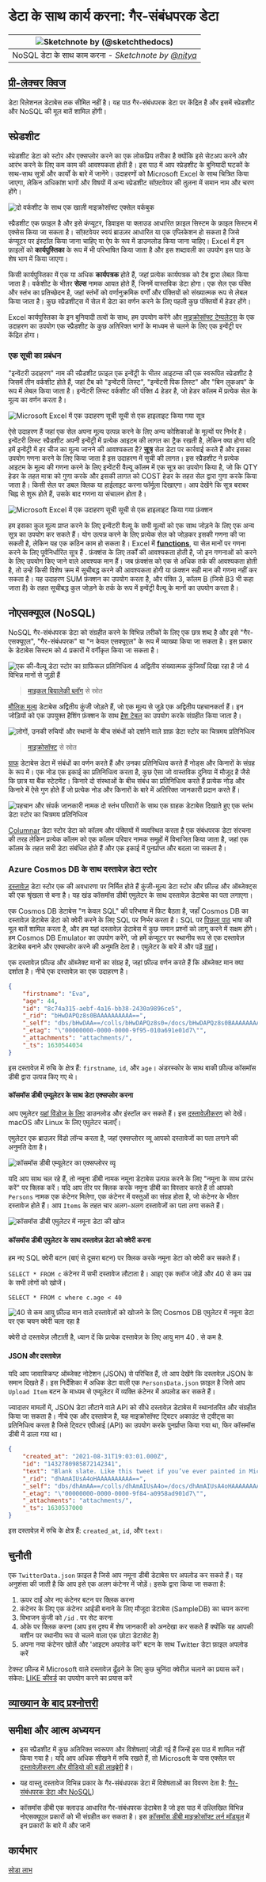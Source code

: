 # डेटा के साथ कार्य करना: गैर-संबंधपरक डेटा

|![ Sketchnote by [(@sketchthedocs)](https://sketchthedocs.dev) ](../../../sketchnotes/06-NoSQL.png)|
|:---:|
|NoSQL डेटा के साथ काम करना - _Sketchnote by [@nitya](https://twitter.com/nitya)_ |

## [प्री-लेक्चर क्विज](https://purple-hill-04aebfb03.1.azurestaticapps.net/quiz/10)

डेटा रिलेशनल डेटाबेस तक सीमित नहीं है। यह पाठ गैर-संबंधपरक डेटा पर केंद्रित है और इसमें स्प्रेडशीट और NoSQL की मूल बातें शामिल होंगी।

## स्प्रेडशीट

स्प्रेडशीट डेटा को स्टोर और एक्सप्लोर करने का एक लोकप्रिय तरीका है क्योंकि इसे सेटअप करने और आरंभ करने के लिए कम काम की आवश्यकता होती है। इस पाठ में आप स्प्रेडशीट के बुनियादी घटकों के साथ-साथ सूत्रों और कार्यों के बारे में जानेंगे। उदाहरणों को Microsoft Excel के साथ चित्रित किया जाएगा, लेकिन अधिकांश भागों और विषयों में अन्य स्प्रेडशीट सॉफ़्टवेयर की तुलना में समान नाम और चरण होंगे।

![दो वर्कशीट के साथ एक खाली माइक्रोसॉफ्ट एक्सेल वर्कबुक](../images/parts-of-spreadsheet.png)

स्प्रैडशीट एक फ़ाइल है और इसे कंप्यूटर, डिवाइस या क्लाउड आधारित फ़ाइल सिस्टम के फ़ाइल सिस्टम में एक्सेस किया जा सकता है। सॉफ़्टवेयर स्वयं ब्राउज़र आधारित या एक एप्लिकेशन हो सकता है जिसे कंप्यूटर पर इंस्टॉल किया जाना चाहिए या ऐप के रूप में डाउनलोड किया जाना चाहिए। Excel में इन फ़ाइलों को **कार्यपुस्तिका** के रूप में भी परिभाषित किया जाता है और इस शब्दावली का उपयोग इस पाठ के शेष भाग में किया जाएगा।

किसी कार्यपुस्तिका में एक या अधिक **कार्यपत्रक** होते हैं, जहां प्रत्येक कार्यपत्रक को टैब द्वारा लेबल किया जाता है। वर्कशीट के भीतर **सेल्स** नामक आयत होते हैं, जिनमें वास्तविक डेटा होगा। एक सेल एक पंक्ति और स्तंभ का प्रतिच्छेदन है, जहां स्तंभों को वर्णानुक्रमिक वर्णों और पंक्तियों को संख्यात्मक रूप से लेबल किया जाता है। कुछ स्प्रैडशीट्स में सेल में डेटा का वर्णन करने के लिए पहली कुछ पंक्तियों में हेडर होंगे।

Excel कार्यपुस्तिका के इन बुनियादी तत्वों के साथ, हम उपयोग करेंगे और [माइक्रोसॉफ्ट टेम्पलेट्स](https://templates.office.com/) के एक उदाहरण का उपयोग एक स्प्रैडशीट के कुछ अतिरिक्त भागों के माध्यम से चलने के लिए एक इन्वेंट्री पर केंद्रित होगा।

### एक सूची का प्रबंधन

"इन्वेंटरी उदाहरण" नाम की स्प्रैडशीट फ़ाइल एक इन्वेंट्री के भीतर आइटम्स की एक स्वरूपित स्प्रेडशीट है जिसमें तीन वर्कशीट होते हैं, जहां टैब को "इन्वेंटरी लिस्ट", "इन्वेंटरी पिक लिस्ट" और "बिन लुकअप" के रूप में लेबल किया जाता है। इन्वेंटरी लिस्ट वर्कशीट की पंक्ति 4 हेडर है, जो हेडर कॉलम में प्रत्येक सेल के मूल्य का वर्णन करता है।

![Microsoft Excel में एक उदाहरण सूची सूची से एक हाइलाइट किया गया सूत्र](../images/formula-excel.png)

ऐसे उदाहरण हैं जहां एक सेल अपना मूल्य उत्पन्न करने के लिए अन्य कोशिकाओं के मूल्यों पर निर्भर है। इन्वेंटरी लिस्ट स्प्रैडशीट अपनी इन्वेंट्री में प्रत्येक आइटम की लागत का ट्रैक रखती है, लेकिन क्या होगा यदि हमें इन्वेंट्री में हर चीज का मूल्य जानने की आवश्यकता है? [**सूत्र**](https://support.microsoft.com/en-us/office/overview-of-formulas-34519a4e-1e8d-4f4b-84d4-d642c4f63263) सेल डेटा पर कार्रवाई करते हैं और इसका उपयोग गणना करने के लिए किया जाता है इस उदाहरण में सूची की लागत। इस स्प्रैडशीट ने प्रत्येक आइटम के मूल्य की गणना करने के लिए इन्वेंटरी वैल्यू कॉलम में एक सूत्र का उपयोग किया है, जो कि QTY हेडर के तहत मात्रा को गुणा करके और इसकी लागत को COST हेडर के तहत सेल द्वारा गुणा करके किया जाता है। किसी सेल पर डबल क्लिक या हाईलाइट करना फॉर्मूला दिखाएगा। आप देखेंगे कि सूत्र बराबर चिह्न से शुरू होते हैं, उसके बाद गणना या संचालन होता है।

![Microsoft Excel में एक उदाहरण सूची सूची से एक हाइलाइट किया गया फ़ंक्शन](../images/function-excel.png)

हम इसका कुल मूल्य प्राप्त करने के लिए इन्वेंटरी वैल्यू के सभी मूल्यों को एक साथ जोड़ने के लिए एक अन्य सूत्र का उपयोग कर सकते हैं। योग उत्पन्न करने के लिए प्रत्येक सेल को जोड़कर इसकी गणना की जा सकती है, लेकिन यह एक कठिन काम हो सकता है। Excel में [**functions**](https://support.microsoft.com/en-us/office/sum-function-043e1c7d-7726-4e80-8f32-07b23e057f89), या सेल मानों पर गणना करने के लिए पूर्वनिर्धारित सूत्र हैं . फ़ंक्शंस के लिए तर्कों की आवश्यकता होती है, जो इन गणनाओं को करने के लिए उपयोग किए जाने वाले आवश्यक मान हैं। जब फ़ंक्शंस को एक से अधिक तर्क की आवश्यकता होती है, तो उन्हें किसी विशेष क्रम में सूचीबद्ध करने की आवश्यकता होगी या फ़ंक्शन सही मान की गणना नहीं कर सकता है। यह उदाहरण SUM फ़ंक्शन का उपयोग करता है, और पंक्ति 3, कॉलम B (जिसे B3 भी कहा जाता है) के तहत सूचीबद्ध कुल जोड़ने के तर्क के रूप में इन्वेंट्री वैल्यू के मानों का उपयोग करता है।

## नोएसक्यूएल (NoSQL)

NoSQL गैर-संबंधपरक डेटा को संग्रहीत करने के विभिन्न तरीकों के लिए एक छत्र शब्द है और इसे "गैर-एसक्यूएल", "गैर-संबंधपरक" या "न केवल एसक्यूएल" के रूप में व्याख्या किया जा सकता है। इस प्रकार के डेटाबेस सिस्टम को 4 प्रकारों में वर्गीकृत किया जा सकता है।

![एक की-वैल्यू डेटा स्टोर का ग्राफिकल प्रतिनिधित्व 4 अद्वितीय संख्यात्मक कुंजियाँ दिखा रहा है जो 4 विभिन्न मानों से जुड़ी हैं](../images/kv-db.png)
> [माइकल बियालेकी ब्लॉग](https://www.michalbialecki.com/2018/03/18/azure-cosmos-db-key-value-database-cloud/) से स्रोत

[मौलिक मूल्य](https://docs.microsoft.com/en-us/azure/architecture/data-guide/big-data/non-relational-data#keyvalue-data-stores) डेटाबेस अद्वितीय कुंजी जोड़ते हैं, जो एक मूल्य से जुड़े एक अद्वितीय पहचानकर्ता हैं। इन जोड़ियों को एक उपयुक्त हैशिंग फ़ंक्शन के साथ [हैश टेबल](https://www.hackerearth.com/practice/data-structures/hash-tables/basics-of-hash-tables/tutorial/) का उपयोग करके संग्रहीत किया जाता है।

![लोगों, उनकी रुचियों और स्थानों के बीच संबंधों को दर्शाने वाले ग्राफ़ डेटा स्टोर का चित्रमय प्रतिनिधित्व](../images/graph-db.png)
> [माइक्रोसॉफ्ट](https://docs.microsoft.com/en-us/azure/cosmos-db/graph/graph-introduction#graph-database-by-example) से स्रोत

[ग्राफ](https://docs.microsoft.com/en-us/azure/architecture/data-guide/big-data/non-relational-data#graph-data-stores) डेटाबेस डेटा में संबंधों का वर्णन करते हैं और उनका प्रतिनिधित्व करते हैं नोड्स और किनारों के संग्रह के रूप में। एक नोड एक इकाई का प्रतिनिधित्व करता है, कुछ ऐसा जो वास्तविक दुनिया में मौजूद है जैसे कि छात्र या बैंक स्टेटमेंट। किनारे दो संस्थाओं के बीच संबंध का प्रतिनिधित्व करते हैं प्रत्येक नोड और किनारे में ऐसे गुण होते हैं जो प्रत्येक नोड और किनारों के बारे में अतिरिक्त जानकारी प्रदान करते हैं।

![पहचान और संपर्क जानकारी नामक दो स्तंभ परिवारों के साथ एक ग्राहक डेटाबेस दिखाते हुए एक स्तंभ डेटा स्टोर का चित्रमय प्रतिनिधित्व](../images/columnar-db.png)

[Columnar](https://docs.microsoft.com/en-us/azure/architecture/data-guide/big-data/non-relational-data#columnar-data-stores) डेटा स्टोर डेटा को कॉलम और पंक्तियों में व्यवस्थित करता है एक संबंधपरक डेटा संरचना की तरह लेकिन प्रत्येक कॉलम को एक कॉलम परिवार नामक समूहों में विभाजित किया जाता है, जहां एक कॉलम के तहत सभी डेटा संबंधित होते हैं और एक इकाई में पुनर्प्राप्त और बदला जा सकता है।

### Azure Cosmos DB के साथ दस्तावेज़ डेटा स्टोर

[दस्तावेज़](https://docs.microsoft.com/en-us/azure/architecture/data-guide/big-data/non-relational-data#document-data-stores) डेटा स्टोर एक की अवधारणा पर निर्मित होते हैं कुंजी-मूल्य डेटा स्टोर और फ़ील्ड और ऑब्जेक्ट्स की एक श्रृंखला से बना है। यह खंड कॉसमॉस डीबी एमुलेटर के साथ दस्तावेज़ डेटाबेस का पता लगाएगा।

एक Cosmos DB डेटाबेस "न केवल SQL" की परिभाषा में फिट बैठता है, जहाँ Cosmos DB का दस्तावेज़ डेटाबेस डेटा को क्वेरी करने के लिए SQL पर निर्भर करता है। SQL पर [पिछला पाठ](../../05-relational-databases/README.md) भाषा की मूल बातें शामिल करता है, और हम यहां दस्तावेज़ डेटाबेस में कुछ समान प्रश्नों को लागू करने में सक्षम होंगे। हम Cosmos DB Emulator का उपयोग करेंगे, जो हमें कंप्यूटर पर स्थानीय रूप से एक दस्तावेज़ डेटाबेस बनाने और एक्सप्लोर करने की अनुमति देता है। एमुलेटर के बारे में और पढ़ें [यहां](https://docs.microsoft.com/en-us/azure/cosmos-db/local-emulator?tabs=ssl-netstd21)।

एक दस्तावेज़ फ़ील्ड और ऑब्जेक्ट मानों का संग्रह है, जहां फ़ील्ड वर्णन करते हैं कि ऑब्जेक्ट मान क्या दर्शाता है। नीचे एक दस्तावेज़ का एक उदाहरण है।

```json
{
    "firstname": "Eva",
    "age": 44,
    "id": "8c74a315-aebf-4a16-bb38-2430a9896ce5",
    "_rid": "bHwDAPQz8s0BAAAAAAAAAA==",
    "_self": "dbs/bHwDAA==/colls/bHwDAPQz8s0=/docs/bHwDAPQz8s0BAAAAAAAAAA==/",
    "_etag": "\"00000000-0000-0000-9f95-010a691e01d7\"",
    "_attachments": "attachments/",
    "_ts": 1630544034
}
```

इस दस्तावेज़ में रुचि के क्षेत्र हैं: `firstname`, `id`, और `age`। अंडरस्कोर के साथ बाकी फ़ील्ड कॉसमॉस डीबी द्वारा उत्पन्न किए गए थे।

#### कॉसमॉस डीबी एम्यूलेटर के साथ डेटा एक्सप्लोर करना

आप एमुलेटर [यहां विंडोज के लिए](https://aka.ms/cosmosdb-emulator) डाउनलोड और इंस्टॉल कर सकते हैं। इस [दस्तावेज़ीकरण](https://docs.microsoft.com/en-us/azure/cosmos-db/local-emulator?tabs=ssl-netstd21#run-on-linux-macos) को देखें। macOS और Linux के लिए एमुलेटर चलाएँ।

एमुलेटर एक ब्राउज़र विंडो लॉन्च करता है, जहां एक्सप्लोरर व्यू आपको दस्तावेजों का पता लगाने की अनुमति देता है।

![कॉसमॉस डीबी एम्यूलेटर का एक्सप्लोरर व्यू](../images/cosmosdb-emulator-explorer.png)

यदि आप साथ चल रहे हैं, तो नमूना डीबी नामक नमूना डेटाबेस उत्पन्न करने के लिए "नमूना के साथ प्रारंभ करें" पर क्लिक करें। यदि आप तीर पर क्लिक करके नमूना डीबी का विस्तार करते हैं तो आपको `Persons` नामक एक कंटेनर मिलेगा, एक कंटेनर में वस्तुओं का संग्रह होता है, जो कंटेनर के भीतर दस्तावेज होते हैं। आप `Items` के तहत चार अलग-अलग दस्तावेजों का पता लगा सकते हैं।

![कॉसमॉस डीबी एमुलेटर में नमूना डेटा की खोज](../images/cosmosdb-emulator-persons.png)

#### कॉसमॉस डीबी एमुलेटर के साथ दस्तावेज़ डेटा को क्वेरी करना

हम नए SQL क्वेरी बटन (बाएं से दूसरा बटन) पर क्लिक करके नमूना डेटा को क्वेरी कर सकते हैं।

`SELECT * FROM c` कंटेनर में सभी दस्तावेज लौटाता है। आइए एक क्लॉज जोड़ें और 40 से कम उम्र के सभी लोगों को खोजें।

`SELECT * FROM c where c.age < 40`

 ![40 से कम आयु फ़ील्ड मान वाले दस्तावेज़ों को खोजने के लिए Cosmos DB एमुलेटर में नमूना डेटा पर एक चयन क्वेरी चला रहा है](../images/cosmosdb-emulator-persons-query.png)

क्वेरी दो दस्तावेज़ लौटाती है, ध्यान दें कि प्रत्येक दस्तावेज़ के लिए आयु मान 40 . से कम है.

#### JSON और दस्तावेज़

यदि आप जावास्क्रिप्ट ऑब्जेक्ट नोटेशन (JSON) से परिचित हैं, तो आप देखेंगे कि दस्तावेज़ JSON के समान दिखते हैं। इस निर्देशिका में अधिक डेटा वाली एक `PersonsData.json` फ़ाइल है जिसे आप `Upload Item` बटन के माध्यम से एम्यूलेटर में व्यक्ति कंटेनर में अपलोड कर सकते हैं।

ज्यादातर मामलों में, JSON डेटा लौटाने वाले API को सीधे दस्तावेज़ डेटाबेस में स्थानांतरित और संग्रहीत किया जा सकता है। नीचे एक और दस्तावेज है, यह माइक्रोसॉफ्ट ट्विटर अकाउंट से ट्वीट्स का प्रतिनिधित्व करता है जिसे ट्विटर एपीआई (API) का उपयोग करके पुनर्प्राप्त किया गया था, फिर कॉसमॉस डीबी में डाला गया था।

```json
{
    "created_at": "2021-08-31T19:03:01.000Z",
    "id": "1432780985872142341",
    "text": "Blank slate. Like this tweet if you’ve ever painted in Microsoft Paint before. https://t.co/cFeEs8eOPK",
    "_rid": "dhAmAIUsA4oHAAAAAAAAAA==",
    "_self": "dbs/dhAmAA==/colls/dhAmAIUsA4o=/docs/dhAmAIUsA4oHAAAAAAAAAA==/",
    "_etag": "\"00000000-0000-0000-9f84-a0958ad901d7\"",
    "_attachments": "attachments/",
    "_ts": 1630537000
}
```

इस दस्तावेज़ में रुचि के क्षेत्र हैं: `created_at`, `id`, और `text`।

## चुनौती


एक `TwitterData.json` फ़ाइल है जिसे आप नमूना डीबी डेटाबेस पर अपलोड कर सकते हैं। यह अनुशंसा की जाती है कि आप इसे एक अलग कंटेनर में जोड़ें। इसके द्वारा किया जा सकता है:

1. ऊपर दाईं ओर नए कंटेनर बटन पर क्लिक करना
1. कंटेनर के लिए एक कंटेनर आईडी बनाने के लिए मौजूदा डेटाबेस (SampleDB) का चयन करना
1. विभाजन कुंजी को `/id` . पर सेट करना
1. ओके पर क्लिक करना (आप इस दृश्य में शेष जानकारी को अनदेखा कर सकते हैं क्योंकि यह आपकी मशीन पर स्थानीय रूप से चलने वाला एक छोटा डेटासेट है)
1. अपना नया कंटेनर खोलें और 'आइटम अपलोड करें' बटन के साथ Twitter डेटा फ़ाइल अपलोड करें

टेक्स्ट फ़ील्ड में Microsoft वाले दस्तावेज़ ढूँढने के लिए कुछ चुनिंदा क्वेरीज़ चलाने का प्रयास करें। संकेत: [LIKE कीवर्ड](https://docs.microsoft.com/en-us/azure/cosmos-db/sql/sql-query-keywords#using-like-with-the--wildcard-character) का उपयोग करने का प्रयास करें

## [व्याख्यान के बाद प्रश्नोत्तरी](https://purple-hill-04aebfb03.1.azurestaticapps.net/quiz/11)



## समीक्षा और आत्म अध्ययन

- इस स्प्रैडशीट में कुछ अतिरिक्त स्वरूपण और विशेषताएं जोड़ी गई हैं जिन्हें इस पाठ में शामिल नहीं किया गया है। यदि आप अधिक सीखने में रुचि रखते हैं, तो Microsoft के पास एक्सेल पर [दस्तावेज़ीकरण और वीडियो की बड़ी लाइब्रेरी](https://support.microsoft.com/excel) है।

- यह वास्तु दस्तावेज विभिन्न प्रकार के गैर-संबंधपरक डेटा में विशेषताओं का विवरण देता है: [गैर-संबंधपरक डेटा और NoSQL](https://docs.microsoft.com/en-us/azure/architecture/data-guide/big-data/non-relational-data))

- कॉसमॉस डीबी एक क्लाउड आधारित गैर-संबंधपरक डेटाबेस है जो इस पाठ में उल्लिखित विभिन्न नोएसक्यूएल प्रकारों को भी संग्रहीत कर सकता है। इस [कॉसमॉस डीबी माइक्रोसॉफ्ट लर्न मॉड्यूल](https://docs.microsoft.com/en-us/learn/paths/work-with-nosql-data-in-azure-cosmos-db/) में इन प्रकारों के बारे में और जानें 

## कार्यभार

[सोडा लाभ](assignment.hi.md)

